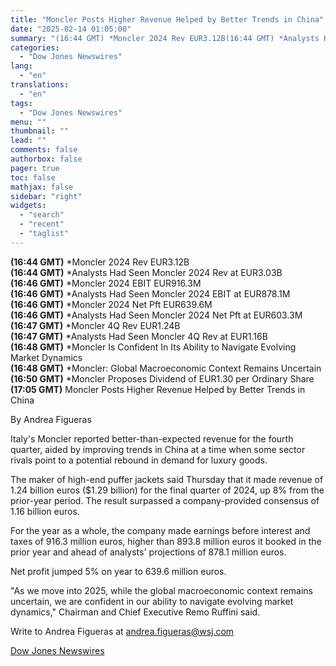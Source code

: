 ```yaml
---
title: "Moncler Posts Higher Revenue Helped by Better Trends in China"
date: "2025-02-14 01:05:00"
summary: "(16:44 GMT) *Moncler 2024 Rev EUR3.12B(16:44 GMT) *Analysts Had Seen Moncler 2024 Rev at EUR3.03B(16:46 GMT) *Moncler 2024 EBIT EUR916.3M(16:46 GMT) *Analysts Had Seen Moncler 2024 EBIT at EUR878.1M(16:46 GMT) *Moncler 2024 Net Pft EUR639.6M(16:46 GMT) *Analysts Had Seen Moncler 2024 Net Pft at EUR603.3M(16:47 GMT) *Moncler 4Q Rev EUR1.24B(16:47..."
categories:
  - "Dow Jones Newswires"
lang:
  - "en"
translations:
  - "en"
tags:
  - "Dow Jones Newswires"
menu: ""
thumbnail: ""
lead: ""
comments: false
authorbox: false
pager: true
toc: false
mathjax: false
sidebar: "right"
widgets:
  - "search"
  - "recent"
  - "taglist"
---
```


**(16:44 GMT)** \*Moncler 2024 Rev EUR3.12B  
**(16:44 GMT)** \*Analysts Had Seen Moncler 2024 Rev at EUR3.03B  
**(16:46 GMT)** \*Moncler 2024 EBIT EUR916.3M  
**(16:46 GMT)** \*Analysts Had Seen Moncler 2024 EBIT at EUR878.1M  
**(16:46 GMT)** \*Moncler 2024 Net Pft EUR639.6M  
**(16:46 GMT)** \*Analysts Had Seen Moncler 2024 Net Pft at EUR603.3M  
**(16:47 GMT)** \*Moncler 4Q Rev EUR1.24B  
**(16:47 GMT)** \*Analysts Had Seen Moncler 4Q Rev at EUR1.16B  
**(16:48 GMT)** \*Moncler Is Confident In Its Ability to Navigate Evolving Market Dynamics  
**(16:48 GMT)** \*Moncler: Global Macroeconomic Context Remains Uncertain  
**(16:50 GMT)** \*Moncler Proposes Dividend of EUR1.30 per Ordinary Share  
**(17:05 GMT)** Moncler Posts Higher Revenue Helped by Better Trends in China

By Andrea Figueras

Italy's Moncler reported better-than-expected revenue for the fourth quarter, aided by improving trends in China at a time when some sector rivals point to a potential rebound in demand for luxury goods.

The maker of high-end puffer jackets said Thursday that it made revenue of 1.24 billion euros ($1.29 billion) for the final quarter of 2024, up 8% from the prior-year period. The result surpassed a company-provided consensus of 1.16 billion euros.

For the year as a whole, the company made earnings before interest and taxes of 916.3 million euros, higher than 893.8 million euros it booked in the prior year and ahead of analysts' projections of 878.1 million euros.

Net profit jumped 5% on year to 639.6 million euros.

"As we move into 2025, while the global macroeconomic context remains uncertain, we are confident in our ability to navigate evolving market dynamics," Chairman and Chief Executive Remo Ruffini said.

Write to Andrea Figueras at andrea.figueras@wsj.com

[Dow Jones Newswires](https://www.tradingview.com/news/DJN_DN20250213011971:0/)
